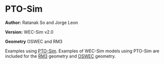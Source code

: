 # PTO-Sim

**Author:**  	Ratanak So and Jorge Leon

**Version:** 	WEC-Sim v2.0

**Geometry**	OSWEC and RM3

Examples using [PTO-Sim](http://wec-sim.github.io/WEC-Sim/advanced_features.html#pto-sim). Examples of WEC-Sim models using PTO-Sim are included for the [RM3](http://wec-sim.github.io/WEC-Sim/tutorials.html#two-body-point-absorber-rm3) geometry and [OSWEC](http://wec-sim.github.io/WEC-Sim/tutorials.html#oscillating-surge-wec-oswec) geometry.
